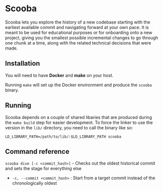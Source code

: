 Scooba
======

Scooba lets you explore the history of a new codebase starting with the earliest available commit and navigating forward at your own pace. It is meant to be used for educational purposes or for onboarding onto a new project, giving you the smallest possible incremental changes to go through one chunk at a time, along with the related technical decisions that were made.

## Installation

You will need to have **Docker** and **make** on your host.

Running `make` will set up the Docker environment and produce the `scooba` binary. 

## Running

Scooba depends on a couple of shared libaries that are produced during the `make build` step for easier development. To force the linker to use the version in the `lib/` directory, you need to call the binary like so:

````LD_LIBRARY_PATH=/path/to/lib/:$LD_LIBRARY_PATH scooba````

## Command reference

`scooba dive [-c <commit_hash>]` - Checks out the oldest historical commit and sets the stage for everything else

- `-c, --commit <commit_hash>` : Start from a target commit instead of the chronologically oldest